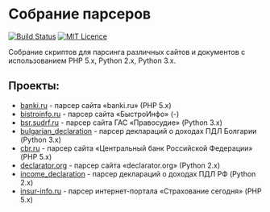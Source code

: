 # Собрание парсеров

[![Build Status](https://travis-ci.org/dmryutov/parsers.svg?branch=master)](https://travis-ci.org/dmryutov/parsers)
[![MIT Licence](https://badges.frapsoft.com/os/mit/mit.svg?v=103)](https://opensource.org/licenses/mit-license.php)

Собрание скриптов для парсинга различных сайтов и документов с использованием PHP 5.x, Python 2.x, Python 3.x.

## Проекты:
- [banki.ru](banki.ru) - парсер сайта «banki.ru» (PHP 5.x)
- [bistroinfo.ru](bistroinfo.ru) - парсер сайта «БыстроИнфо» (-)
- [bsr.sudrf.ru](bsr.sudrf.ru) - парсер сайта ГАС «Правосудие» (Python 3.x)
- [bulgarian_declaration](bulgarian_declaration) - парсер деклараций о доходах ПДЛ Болгарии (Python 3.x)
- [cbr.ru](cbr.ru) - парсер сайта «Центральный банк Российской Федерации» (PHP 5.x)
- [declarator.org](declarator.org) - парсер сайта «declarator.org» (Python 2.x)
- [income_declaration](income_declaration) - парсер деклараций о доходах ПДЛ РФ (Python 2.x)
- [insur-info.ru](insur-info.ru) - парсер интернет-портала «Страхование сегодня» (PHP 5.x)
